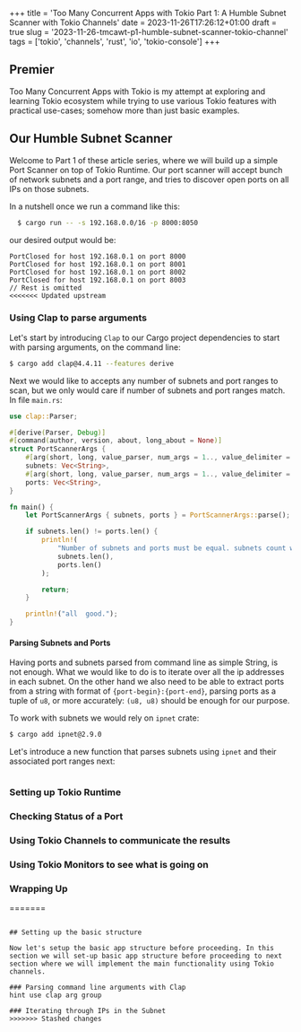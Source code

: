 +++
title = 'Too Many Concurrent Apps with Tokio Part 1: A Humble Subnet Scanner with Tokio Channels'
date = 2023-11-26T17:26:12+01:00 
draft = true 
slug = '2023-11-26-tmcawt-p1-humble-subnet-scanner-tokio-channel'
tags = ['tokio', 'channels', 'rust', 'io', 'tokio-console']
+++

## Premier
Too Many Concurrent Apps with Tokio is my attempt at exploring and learning Tokio ecosystem while trying to use various Tokio features with practical use-cases; somehow more than just basic examples.


## Our Humble Subnet Scanner
Welcome to Part 1 of these article series, where we will build up a simple Port Scanner on top of Tokio Runtime. Our port scanner will accept bunch of network subnets and a port range, and tries to discover open ports on all IPs on those subnets.

In a nutshell once we run a command like this:
```bash
  $ cargo run -- -s 192.168.0.0/16 -p 8000:8050

```

our desired output would be:

```text
PortClosed for host 192.168.0.1 on port 8000
PortClosed for host 192.168.0.1 on port 8001
PortClosed for host 192.168.0.1 on port 8002
PortClosed for host 192.168.0.1 on port 8003
// Rest is omitted
<<<<<<< Updated upstream
```

### Using Clap to parse arguments

Let's start by introducing `Clap` to our Cargo project dependencies to start with parsing arguments, on the command line:

```bash
$ cargo add clap@4.4.11 --features derive 
```

Next we would like to accepts any number of subnets and port ranges to scan, but we only would care if number of subnets and
port ranges match. In file `main.rs`:  

```rust
use clap::Parser;

#[derive(Parser, Debug)]
#[command(author, version, about, long_about = None)]
struct PortScannerArgs {
    #[arg(short, long, value_parser, num_args = 1.., value_delimiter = ' ')]
    subnets: Vec<String>,
    #[arg(short, long, value_parser, num_args = 1.., value_delimiter = ' ')]
    ports: Vec<String>,
}

fn main() {
    let PortScannerArgs { subnets, ports } = PortScannerArgs::parse();

    if subnets.len() != ports.len() {
        println!(
            "Number of subnets and ports must be equal. subnets count was {}, ports count was: {}",
            subnets.len(),
            ports.len()
        );

        return;
    }

    println!("all  good.");
}
```

#### Parsing Subnets and Ports

Having ports and subnets parsed from command line as simple String, is not enough. What we would like to do is to iterate over all the
ip addresses in each subnet. On the other hand we also need to be able to extract ports from a string with format of `{port-begin}:{port-end}`, parsing ports as a tuple of `u8`, or more accurately: `(u8, u8)` should be enough for our purpose.

To work with subnets we would rely on `ipnet` crate:

```bash
$ cargo add ipnet@2.9.0
```

Let's introduce a new function that parses subnets using `ipnet` and their associated port ranges next:

```rust

```
### Setting up Tokio Runtime


### Checking Status of a Port

### Using Tokio Channels to communicate the results

### Using Tokio Monitors to see what is going on

### Wrapping Up
=======
``` 

## Setting up the basic structure

Now let's setup the basic app structure before proceeding. In this section we will set-up basic app structure before proceeding to next section where we will implement the main functionality using Tokio channels.

### Parsing command line arguments with Clap
hint use clap arg group

### Iterating through IPs in the Subnet 
>>>>>>> Stashed changes
